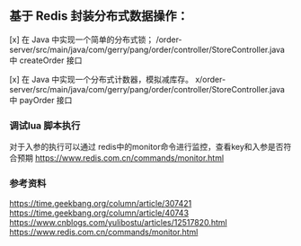 ## 基于 Redis 封装分布式数据操作：

[x] 在 Java 中实现一个简单的分布式锁；
/order-server/src/main/java/com/gerry/pang/order/controller/StoreController.java 中 createOrder 接口

[x] 在 Java 中实现一个分布式计数器，模拟减库存。
x/order-server/src/main/java/com/gerry/pang/order/controller/StoreController.java 中 payOrder 接口


### 调试lua 脚本执行
对于入参的执行可以通过 redis中的monitor命令进行监控，查看key和入参是否符合预期
https://www.redis.com.cn/commands/monitor.html


### 参考资料
https://time.geekbang.org/column/article/307421
https://time.geekbang.org/column/article/40743
https://www.cnblogs.com/yulibostu/articles/12517820.html
https://www.redis.com.cn/commands/monitor.html